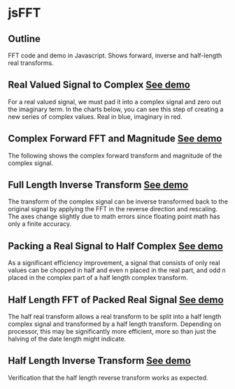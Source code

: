 # jsFFT

## Outline

FFT code and demo in Javascript. Shows forward, inverse and half-length real transforms.

## Real Valued Signal to Complex [See demo](http://watmough.github.io/jsFFT/ "Real value signal to complex")

For a real valued signal, we must pad it into a complex signal and zero out the imaginary term. In the charts below, you can see this step of creating a new series of complex values. Real in blue, imaginary in red.

## Complex Forward FFT and Magnitude [See demo]()

The following shows the complex forward transform and magnitude of the complex signal.

## Full Length Inverse Transform [See demo]()

The transform of the complex signal can be inverse transformed back to the original signal by applying the FFT in the reverse direction and rescaling. The axes change slightly due to math errors since floating point math has only a finite accuracy.

## Packing a Real Signal to Half Complex [See demo]()

As a significant efficiency improvement, a signal that consists of only real values can be chopped in half and even n placed in the real part, and odd n placed in the complex part of a half length complex transform.

## Half Length FFT of Packed Real Signal [See demo]()

The half real transform allows a real transform to be split into a half length complex signal and transformed by a half length transform. Depending on processor, this may be significantly more efficient, more so than just the halving of the date length might indicate.

## Half Length Inverse Transform [See demo]()

Verification that the half length reverse transform works as expected.

